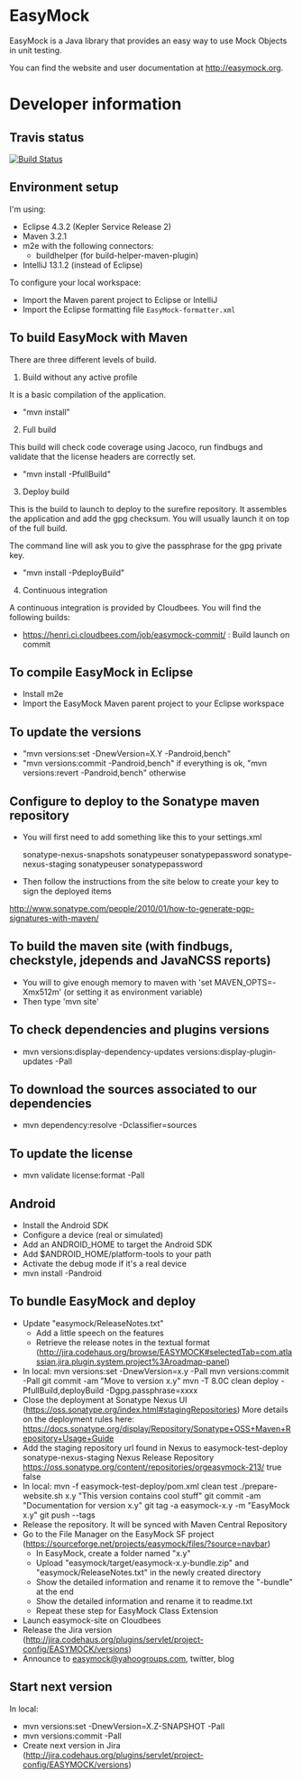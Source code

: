 EasyMock
========

EasyMock is a Java library that provides an easy way to use Mock Objects in unit testing.

You can find the website and user documentation at http://easymock.org.

Developer information
=====================

Travis status
-------------
[![Build Status](https://travis-ci.org/easymock/easymock.svg?branch=master)](https://travis-ci.org/easymock/easymock)

Environment setup
-----------------

I'm using:
- Eclipse 4.3.2 (Kepler Service Release 2)
- Maven 3.2.1
- m2e with the following connectors:
  - buildhelper (for build-helper-maven-plugin)
- IntelliJ 13.1.2 (instead of Eclipse)

To configure your local workspace:
- Import the Maven parent project to Eclipse or IntelliJ
- Import the Eclipse formatting file `EasyMock-formatter.xml`

To build EasyMock with Maven
----------------------------

There are three different levels of build.

1. Build without any active profile

It is a basic compilation of the application.

- "mvn install"

2. Full build

This build will check code coverage using Jacoco, run findbugs and
validate that the license headers are correctly set.

- "mvn install -PfullBuild"

3. Deploy build

This is the build to launch to deploy to the surefire repository. It assembles the application and add
the gpg checksum. You will usually launch it on top of the full build.

The command line will ask you to give the passphrase for the gpg private key.

- "mvn install -PdeployBuild"

4. Continuous integration

A continuous integration is provided by Cloudbees. You will find the following builds:
- https://henri.ci.cloudbees.com/job/easymock-commit/ : Build launch on commit

To compile EasyMock in Eclipse
-----------------------------
- Install m2e
- Import the EasyMock Maven parent project to your Eclipse workspace

To update the versions
----------------------
- "mvn versions:set -DnewVersion=X.Y -Pandroid,bench"
- "mvn versions:commit -Pandroid,bench" if everything is ok, "mvn versions:revert -Pandroid,bench" otherwise

Configure to deploy to the Sonatype maven repository
----------------------------------------------------
- You will first need to add something like this to your settings.xml

  <servers>
    <server>
      <id>sonatype-nexus-snapshots</id>
      <username>sonatypeuser</username>
      <password>sonatypepassword</password>
    </server>
    <server>
      <id>sonatype-nexus-staging</id>
      <username>sonatypeuser</username>
      <password>sonatypepassword</password>
    </server>
  </servers>

- Then follow the instructions from the site below to create your key to sign the deployed items

http://www.sonatype.com/people/2010/01/how-to-generate-pgp-signatures-with-maven/

To build the maven site (with findbugs, checkstyle, jdepends and JavaNCSS reports)
--------------------------------------------------------------------------------------
- You will to give enough memory to maven with 'set MAVEN_OPTS=-Xmx512m' (or setting it as environment variable)
- Then type 'mvn site'

To check dependencies and plugins versions
--------------------------------------------------------------------------------------
- mvn versions:display-dependency-updates versions:display-plugin-updates -Pall

To download the sources associated to our dependencies
--------------------------------------------------------------------------------------
- mvn dependency:resolve -Dclassifier=sources

To update the license
--------------------------------------------------------------------------------------
- mvn validate license:format -Pall

Android
--------------------------------------------------------------------------------------
- Install the Android SDK
- Configure a device (real or simulated)
- Add an ANDROID_HOME to target the Android SDK
- Add $ANDROID_HOME/platform-tools to your path 
- Activate the debug mode if it's a real device
- mvn install -Pandroid

To bundle EasyMock and deploy
--------------------------------------------------------------------------------------
- Update "easymock/ReleaseNotes.txt"
  - Add a little speech on the features
  - Retrieve the release notes in the textual format (http://jira.codehaus.org/browse/EASYMOCK#selectedTab=com.atlassian.jira.plugin.system.project%3Aroadmap-panel)
- In local:
  mvn versions:set -DnewVersion=x.y -Pall
  mvn versions:commit -Pall
  git commit -am "Move to version x.y"
  mvn -T 8.0C clean deploy -PfullBuild,deployBuild -Dgpg.passphrase=xxxx
- Close the deployment at Sonatype Nexus UI (https://oss.sonatype.org/index.html#stagingRepositories)
  More details on the deployment rules here: https://docs.sonatype.org/display/Repository/Sonatype+OSS+Maven+Repository+Usage+Guide
- Add the staging repository url found in Nexus to easymock-test-deploy
  <repositories>
    <repository>
      <id>sonatype-nexus-staging</id>
      <name>Nexus Release Repository</name>
      <url>https://oss.sonatype.org/content/repositories/orgeasymock-213/</url>
      <releases>
        <enabled>true</enabled>
      </releases>
      <snapshots>
        <enabled>false</enabled>
      </snapshots>
    </repository>
  </repositories>
- In local:
  mvn -f easymock-test-deploy/pom.xml clean test
  ./prepare-website.sh x.y "This version contains cool stuff"
  git commit -am "Documentation for version x.y"
  git tag -a easymock-x.y -m "EasyMock x.y"
  git push --tags
- Release the repository. It will be synced with Maven Central Repository
- Go to the File Manager on the EasyMock SF project (https://sourceforge.net/projects/easymock/files/?source=navbar)
  - In EasyMock, create a folder named "x.y"
  - Upload "easymock/target/easymock-x.y-bundle.zip" and "easymock/ReleaseNotes.txt" in the newly created directory
  - Show the detailed information and rename it to remove the "-bundle" at the end
  - Show the detailed information and rename it to readme.txt
  - Repeat these step for EasyMock Class Extension
- Launch easymock-site on Cloudbees
- Release the Jira version (http://jira.codehaus.org/plugins/servlet/project-config/EASYMOCK/versions)
- Announce to easymock@yahoogroups.com, twitter, blog

Start next version
--------------------------------------------------------------------------------------
In local:
  - mvn versions:set -DnewVersion=X.Z-SNAPSHOT -Pall
  - mvn versions:commit -Pall
- Create next version in Jira (http://jira.codehaus.org/plugins/servlet/project-config/EASYMOCK/versions)
